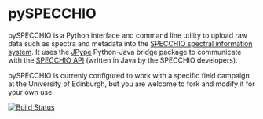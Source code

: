 # pySPECCHIO

pySPECCHIO is a Python interface and command line utility to upload raw data such as spectra and metadata into the [SPECCHIO spectral information system](http://specchio.ch/). It uses the [JPype](http://jpype.sourceforge.net/) Python-Java bridge package to communicate with the [SPECCHIO API](http://www.specchio.ch/doc/index.html) (written in Java by the SPECCHIO developers). 

pySPECCHIO is currenly configured to work with a specific field campaign at the University of Edinburgh, but you are welcome to fork and modify it for your own use.

[![Build Status](https://travis-ci.org/dvalters/SPECCHIO-QGIS-python.svg?branch=master)](https://travis-ci.org/dvalters/SPECCHIO-QGIS-python)
